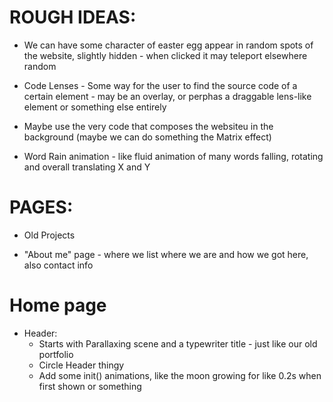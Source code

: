 # ROUGH IDEAS: 
- We can have some character of easter egg appear in random spots of the website, slightly hidden - when clicked it may teleport elsewhere random

- Code Lenses - Some way for the user to find the source code of a certain element - may be an overlay, or perphas a draggable lens-like element or something else entirely

- Maybe use the very code that composes the websiteu in the background (maybe we can do something the Matrix effect)

- Word Rain animation - like fluid animation of many words falling, rotating and overall translating X and Y

# PAGES:
- Old Projects
	
- "About me" page - where we list where we are and how we got here, also contact info

# Home page
- Header:	
	* Starts with Parallaxing scene and a typewriter title - just like our old portfolio
	* Circle Header thingy
	* Add some init() animations, like the moon growing for like 0.2s when first shown or something

